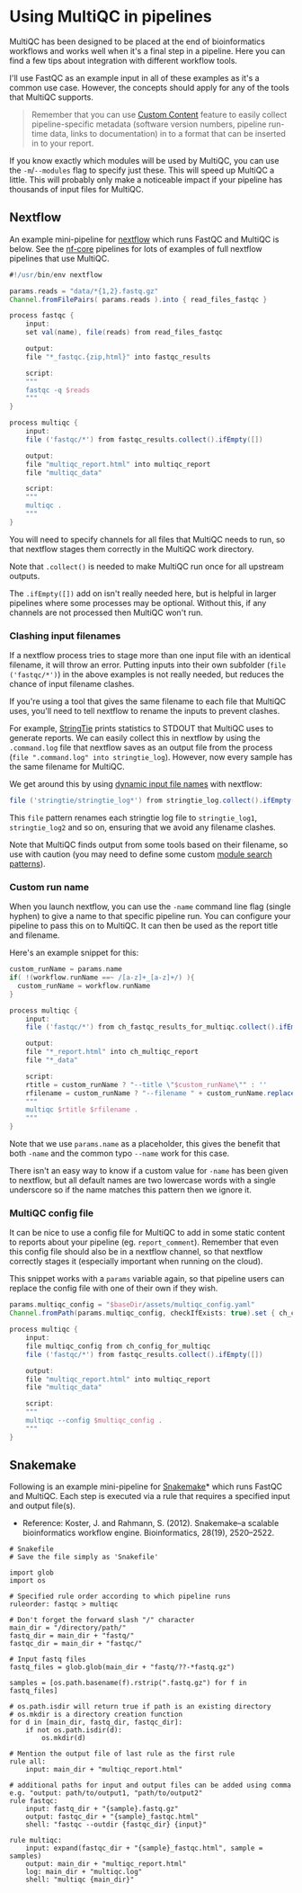 # Using MultiQC in pipelines

MultiQC has been designed to be placed at the end of bioinformatics workflows
and works well when it's a final step in a pipeline. Here you can find a few
tips about integration with different workflow tools.

I'll use FastQC as an example input in all of these examples as it's a common
use case. However, the concepts should apply for any of the tools that MultiQC supports.

> Remember that you can use [Custom Content](https://multiqc.info/docs/#custom-content)
> feature to easily collect pipeline-specific metadata (software version numbers,
> pipeline run-time data, links to documentation) in to a format that can be inserted
> in to your report.

If you know exactly which modules will be used by MultiQC, you can use the
`-m`/`--modules` flag to specify just these. This will speed up MultiQC a little.
This will probably only make a noticeable impact if your pipeline has thousands
of input files for MultiQC.

## Nextflow

An example mini-pipeline for [nextflow](https://www.nextflow.io/) which runs FastQC
and MultiQC is below.
See the [nf-core](https://nf-co.re/) pipelines for lots of examples of full nextflow
pipelines that use MultiQC.

```groovy
#!/usr/bin/env nextflow

params.reads = "data/*{1,2}.fastq.gz"
Channel.fromFilePairs( params.reads ).into { read_files_fastqc }

process fastqc {
    input:
    set val(name), file(reads) from read_files_fastqc

    output:
    file "*_fastqc.{zip,html}" into fastqc_results

    script:
    """
    fastqc -q $reads
    """
}

process multiqc {
    input:
    file ('fastqc/*') from fastqc_results.collect().ifEmpty([])

    output:
    file "multiqc_report.html" into multiqc_report
    file "multiqc_data"

    script:
    """
    multiqc .
    """
}
```

You will need to specify channels for all files that MultiQC needs to run, so that nextflow
stages them correctly in the MultiQC work directory.

Note that `.collect()` is needed to make MultiQC run once for all upstream outputs.

The `.ifEmpty([])` add on isn't really needed here, but is helpful in larger pipelines where
some processes may be optional. Without this, if any channels are not processed then MultiQC
won't run.

### Clashing input filenames

If a nextflow process tries to stage more than one input file with an identical filename,
it will throw an error.  Putting inputs into their own subfolder (`file ('fastqc/*')`) in
the above examples is not really needed, but reduces the chance of input filename clashes.

If you're using a tool that gives the same filename to each file that MultiQC uses, you'll
need to tell nextflow to rename the inputs to prevent clashes.

For example, [StringTie](https://ccb.jhu.edu/software/stringtie/) prints statistics to
STDOUT that MultiQC uses to generate reports. We can easily collect this in nextflow by
using the `.command.log` file that nextflow saves as an output file from the process
(`file ".command.log" into stringtie_log`). However, now every sample has the same filename
for MultiQC.

We get around this by using [dynamic input file names](https://www.nextflow.io/docs/latest/process.html#dynamic-input-file-names)
with nextflow:

```groovy
file ('stringtie/stringtie_log*') from stringtie_log.collect().ifEmpty([])
```

This `file` pattern renames each stringtie log file to `stringtie_log1`,
`stringtie_log2` and so on, ensuring that we avoid any filename clashes.

Note that MultiQC finds output from some tools based on their filename, so use with caution
(you may need to define some custom [module search patterns](https://multiqc.info/docs/#module-search-patterns)).


### Custom run name

When you launch nextflow, you can use the `-name` command line flag (single hyphen) to give
a name to that specific pipeline run. You can configure your pipeline to pass this on to
MultiQC. It can then be used as the report title and filename.

Here's an example snippet for this:

```groovy
custom_runName = params.name
if( !(workflow.runName ==~ /[a-z]+_[a-z]+/) ){
  custom_runName = workflow.runName
}

process multiqc {
    input:
    file ('fastqc/*') from ch_fastqc_results_for_multiqc.collect().ifEmpty([])

    output:
    file "*_report.html" into ch_multiqc_report
    file "*_data"

    script:
    rtitle = custom_runName ? "--title \"$custom_runName\"" : ''
    rfilename = custom_runName ? "--filename " + custom_runName.replaceAll('\\W','_').replaceAll('_+','_') + "_multiqc_report" : ''
    """
    multiqc $rtitle $rfilename .
    """
}
```

Note that we use `params.name` as a placeholder, this gives the benefit that both `-name`
and the common typo `--name` work for this case.

There isn't an easy way to know if a custom value for `-name` has been given to nextflow,
but all default names are two lowercase words with a single underscore so if the name
matches this pattern then we ignore it.

### MultiQC config file

It can be nice to use a config file for MultiQC to add in some static content to reports
about your pipeline (eg. `report_comment`).
Remember that even this config file should also be in a nextflow channel,
so that nextflow correctly stages it (especially important when running on the cloud).

This snippet works with a `params` variable again, so that pipeline users can replace
the config file with one of their own if they wish.

```groovy
params.multiqc_config = "$baseDir/assets/multiqc_config.yaml"
Channel.fromPath(params.multiqc_config, checkIfExists: true).set { ch_config_for_multiqc }

process multiqc {
    input:
    file multiqc_config from ch_config_for_multiqc
    file ('fastqc/*') from fastqc_results.collect().ifEmpty([])

    output:
    file "multiqc_report.html" into multiqc_report
    file "multiqc_data"

    script:
    """
    multiqc --config $multiqc_config .
    """
}
```

## Snakemake

Following is an example mini-pipeline for [Snakemake](https://github.com/snakemake-workflows)* which runs FastQC and MultiQC. Each step is executed via a rule that requires a specified input and output file(s).

* Reference: Koster, J. and Rahmann, S. (2012). Snakemake–a scalable bioinformatics workflow engine. Bioinformatics, 28(19), 2520–2522.

```
# Snakefile
# Save the file simply as 'Snakefile'

import glob
import os

# Specified rule order according to which pipeline runs
ruleorder: fastqc > multiqc

# Don't forget the forward slash "/" character
main_dir = "/directory/path/"
fastq_dir = main_dir + "fastq/"
fastqc_dir = main_dir + "fastqc/"

# Input fastq files
fastq_files = glob.glob(main_dir + "fastq/??-*fastq.gz")

samples = [os.path.basename(f).rstrip(".fastq.gz") for f in fastq_files]

# os.path.isdir will return true if path is an existing directory
# os.mkdir is a directory creation function
for d in [main_dir, fastq_dir, fastqc_dir]:
    if not os.path.isdir(d):
        os.mkdir(d)

# Mention the output file of last rule as the first rule
rule all:
    input: main_dir + "multiqc_report.html"

# additional paths for input and output files can be added using comma e.g. "output: path/to/output1, "path/to/output2"
rule fastqc:
    input: fastq_dir + "{sample}.fastq.gz"
    output: fastqc_dir + "{sample}_fastqc.html"
    shell: "fastqc --outdir {fastqc_dir} {input}"

rule multiqc:
    input: expand(fastqc_dir + "{sample}_fastqc.html", sample = samples)
    output: main_dir + "multiqc_report.html"
    log: main_dir + "multiqc.log"
    shell: "multiqc {main_dir}"
```
